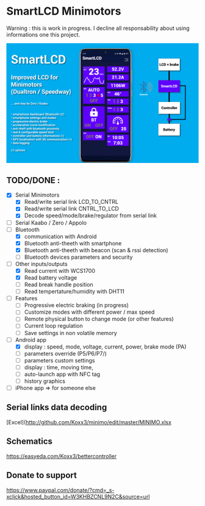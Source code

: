 # SmartLCD Minimotors

Warning : this is work in progress. I decline all responsability about using informations one this project.

![Idea](/SmartLCD.png)

## TODO/DONE :

- [X] Serial Minimotors
    - [X] Read/write serial link LCD_TO_CNTRL
    - [X] Read/write serial link CNTRL_TO_LCD
    - [X] Decode speed/mode/brake/regulator from serial link
- [ ] Serial Kaabo / Zero / Appolo
- [ ] Bluetooth 
    - [X] communication with Android
    - [X] Bluetooth anti-theeth with smartphone
    - [X] Bluetooth anti-theeth with beacon (scan & rssi detection)
    - [ ] Bluetooth devices parameters and security
- [ ] Other inputs/outputs
    - [X] Read current with WCS1700
    - [X] Read battery voltage
    - [ ] Read break handle position
    - [ ] Read tempertature/humidity with DHT11
- [ ] Features    
    - [ ] Progressive electric braking (in progress)
    - [ ] Customize modes with different power / max speed
    - [ ] Remote physical button to change mode (or other features)
    - [ ] Current loop regulation
    - [ ] Save settings in non volatile memory
- [ ] Android app
    - [X] display : speed, mode, voltage, current, power, brake mode (PA)
    - [ ] parameters override (P5/P6/P7/)
    - [ ] parameters custom settings
    - [ ] display : time, moving time, 
    - [ ] auto-launch app with NFC tag
    - [ ] history graphics

- [ ] iPhone app => for someone else

## Serial links data decoding
[Excel](http://github.com/Koxx3/minimo/edit/master/MINIMO.xlsx

## Schematics
https://easyeda.com/Koxx3/bettercontroller

## Donate to support
https://www.paypal.com/donate/?cmd=_s-xclick&hosted_button_id=W3KHBZCNL9N2C&source=url
